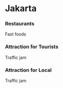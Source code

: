 # Jakarta

### Restaurants
Fast foods

### Attraction for Tourists
Traffic jam

### Attraction for Local
Traffic jam
